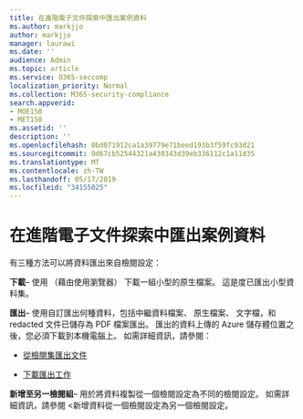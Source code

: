 ```yaml
---
title: 在進階電子文件探索中匯出案例資料
ms.author: markjjo
author: markjjo
manager: laurawi
ms.date: ''
audience: Admin
ms.topic: article
ms.service: O365-seccomp
localization_priority: Normal
ms.collection: M365-security-compliance
search.appverid:
- MOE150
- MET150
ms.assetid: ''
description: ''
ms.openlocfilehash: 0bd071912ca1a39779e71beed193b3f59fc93d21
ms.sourcegitcommit: 9d67cb52544321a430343d39eb336112c1a11d35
ms.translationtype: MT
ms.contentlocale: zh-TW
ms.lasthandoff: 05/17/2019
ms.locfileid: "34155025"
---
```

# <a name="export-case-data-in-advanced-ediscovery"></a>在進階電子文件探索中匯出案例資料

有三種方法可以將資料匯出來自檢閱設定：

**下載**– 使用 （藉由使用瀏覽器） 下載一組小型的原生檔案。 這是度已匯出小型資料集。

**匯出**– 使用自訂匯出何種資料，包括中繼資料檔案、 原生檔案、 文字檔，和 redacted 文件已儲存為 PDF 檔案匯出。 匯出的資料上傳的 Azure 儲存體位置之後，您必須下載到本機電腦上。 如需詳細資訊，請參閱： 

   - [從檢閱集匯出文件](export-documents-from-review-set.md)

   - [下載匯出工作](download-export-jobs.md)

**新增至另一檢閱組**– 用於將資料複製從一個檢閱設定為不同的檢閱設定。 如需詳細資訊，請參閱 <<c0>新增資料從一個檢閱設定為另一個檢閱設定。 
